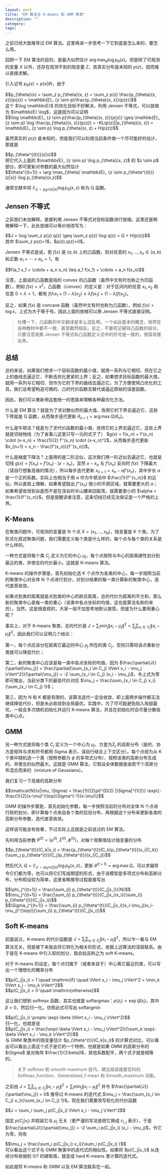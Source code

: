 ```yaml
---
layout: post
title: "EM 算法与 K-means 和 GMM 聚类"
description: ""
category:
tags:
---
```


之前已经大致推导过 EM 算法。这里再进一步思考一下它到底是怎么来的，要怎么用。

回顾一下 EM 算法的目的，是最大似然估计 <span>$\arg \max_{\theta} \log p_{\theta}(x)$</span>。但是除了可观测的变量 <span>$X$</span> 以外，还存在观测不到的隐变量 <span>$Z$</span>，其真实分布是未知的 <span>$p(z)$</span>，因而难以直接求解。

引入记号 <span>$p_{\theta}(x) = p(x|\theta)$</span>，由于 
<div>$$p_{\theta}(x) = \sum_z p_{\theta}(x, z) = \sum_z p(z) \frac{p_{\theta}(x, z)}{p(z)} = \mathbb{E}_ {z \sim p}\frac{p_{\theta}(x, z)}{p(z)}$$</div>
这个 <span>$\log \mathbb{E}$</span> 的优化目标不好解决，利用 Jensen 不等式，可以放缩为 <span>$\mathbb{E} \log$</span>，这是因为可以证明
<div>$$\log \mathbb{E}_ {z \sim p}\frac{p_{\theta}(x, z)}{p(z)} \geq 
\mathbb{E}_ {z \sim p} \log \frac{p_{\theta}(x, z)}{p(z)} = 
-KL(p(z)||p_{\theta}(x, z)) = 
\mathbb{E}_ {z \sim p} \log p_{\theta}(x, z) + H(p(z))$$</div>

虽然真实的 <span>$p(z)$</span> 是未知的，但是我们可以利用当前条件做一个尽可能好的估计，那就是
<div>$$p_{\theta^{(t)}}(z|x)$$</div>
把它代入上面的 <span>$\mathbb{E}_ {z \sim p} \log p_{\theta}(x, z)$</span> 的 <span>$z \sim p$</span> 部分，即可更新对参数的最大似然估计 
<div>$$\theta^{(t+1)} = \arg \max_{\theta} \mathbb{E}_ {z \sim p_{\theta^{(t)}}(z|x)} \log p_{\theta}(x,z)$$</div>

通常文献中将 <span>$\mathbb{E}_ {z \sim p_{\theta^{(t)}}(z|x)} \log p_{\theta}(x,z)$</span> 称为 Q 函数。

## Jensen 不等式

之前我们未加解释，直接利用 Jensen 不等式对目标函数进行放缩。这里还是稍微解释一下，此处放缩可以等价地改写为：
<div>$$J = \log \sum_z p(z) q(z) \geq \sum_z p(z) \log q(z) = Q + H(p(z))$$</div>
其中 <span>$\sum_z p(z)=1$</span>，<span>$p(z),q(z)>0$</span>。

Jensen 不等式是说，若 <span>$f(x)$</span> 是 <span>$(a,b)$</span> 上的凸函数，则对任意的 <span>$x_1,\ldots,x_n \in (a,b)$</span> 和正数 <span>$a_1 + \cdots + a_n = 1$</span>，有 
<div>$$f(a_1 x_1 + \cdots + a_n x_n) \leq a_1 f(x_1) + \cdots + a_n f(x_n)$$</div>

注意，上面说的凸函数是指的 convex 的凸函数（虽然中文有时也称之为凹函数），例如 <span>$f(x) = x^2$</span>。凸函数（convex）的定义是：对于区间内的任意 <span>$x_1, x_2$</span> 和任意 <span>$0 < \lambda < 1$</span>，都有 <span>$f(\lambda x_1 + (1-\lambda)x_2) \leq \lambda f(x_1) + (1-\lambda) f(x_2)$</span>。

反之，如果 <span>$f(x)$</span> 是 concave 函数（虽然中文有时也称为凸函数），例如 <span>$f(x) = \log x$</span>，上式为大于等于号。因此上面的放缩可以用 Jensen 不等式直接证明。

> 吐槽一下，凸函数的中文翻译是多么混乱啊。一个如此基本的概念，居然在各种教材中都不一致，甚至截然相反。总之，不要死记硬背凸函数的结论。只要注意观察 Jensen 不等式和凸函数定义式中的符号是一致的，很容易推出来。

## 总结

总的来说，如果我们想求一个目标函数的最小值，就用一系列与它相切、但在它之上的曲线去逼近它，不断去优化更紧的上界；反之，如果想求目标函数的最大值，就用一系列与它相切、但作为它的下界的曲线去逼近它。为了方便使用凸优化的工具，我们总希望构造可微的、凸的代价函数去替代或逼近原始的误差函数。

因此，我们可以重新用这套统一的思路来理解各种最优化方法。

什么是 EM 算法？就是为了求对数似然的最大值，改用它的下界去逼近它，这些下界就是 Q 函数，从而每步迭代更新 <span>$\theta_{n+1} = \arg \max Q(\theta_n)$</span>。

什么是牛顿法？就是为了求代价函数的最小值，改用它的上界去逼近它，这些上界就是切抛物线（为了省事儿这里只写一元的式子了） <span>$g(x) = f(x_n) + f'(x_n) \cdot (x-x_n) + \frac{1}{2} f''(x_n) \cdot (x-x_n)^2$</span>，从而每步迭代更新 <span>$x_{n+1} = x_n - \frac{f'(x_n)}{f''(x_n)}$</span>。

什么是梯度下降法？上面用的是二阶近似，这次我们用一阶近似去逼近它，也就是切线 <span>$g(x) = f(x_n) + f'(x_n) \cdot (x-x_n)$</span>，显然 <span>$x - x_n$</span> 与 <span>$f'(x_n)$</span> 反向时 <span>$f(x)$</span> 下降最大（请自行想象高维的情况），所以每步迭代更新 <span>$x_{n+1} = x_n - \alpha f'(x_n)$</span>，其中步长 <span>$\alpha$</span> 是一个正的系数。实际上也相当于用 <span>$\alpha$</span> 作为牛顿法中 <span>$\frac{1}{f''(x_n)}$</span> 的近似，所以直观上理解，如果希望跳出 <span>$f''(x_n)$</span> 很小的平原区域，就需要更大的 <span>$\alpha$</span>；如果希望收敛到谷底而不是在深谷的半山腰来回振荡，就需要更小的 <span>$\alpha < \frac{1}{f''(x_n)}$</span>。但是提醒读者注意，这条切线已经无法保证是一个严格的上界。

## K-Means

在聚类问题中，可观测的变量是 N 个点 <span>$X = (x_1, \ldots, x_N)$</span>，隐变量是 K 个类。为了形式化叙述聚类问题，我们需要定义每个类是什么样的，每个点与每个类的关系是什么样的。

一种方式是将每个类 <span>$C_j$</span> 定义为它的中心 <span>$\mu_j$</span>，每个点按照与中心的距离硬性划分到最近的类，并使总的代价最小。这就是 K-means 算法。

K-means 的操作步骤是，首先初始化选 K 个点作为各类的中心，每一步按照当前的聚类中心对全体 N 个点进行划分，对划分结果的每一类计算新的聚类中心，迭代直至收敛。

如果点到类的距离就是点到类的中心的欧氏距离，总的代价为距离的平方和，那么新的聚类中心是每一类的重心（该类中各点坐标的均值，这也是算法名称的来历）。当然，这是很直观的，大家一般不加思考地默认接受。但是为什么要用重心呢？

事实上，对于 K-means 聚类，总的代价是 <span>$J = \sum_i \min_j \lVert x_i - \mu_j \rVert^2 = \sum_j \sum_{x_i \in C_j} \lVert x_i - \mu_j \rVert^2$</span>。因此我们可以证明几个结论：

第一，每个点应该分在距离它最近的中心 <span>$\mu_j$</span> 所在的类 <span>$C_j$</span>，否则只需将该点重新分类就可以降低代价；

第二，新的聚类中心应该是每一类中各点坐标的均值，因为
<span>$\frac{\partial{J}}{\partial{\mu_j}} = \frac{\partial{\sum_{x_i \in C_j} \lVert x_i - \mu_j \rVert^2}}{\partial{\mu_j}} = -2 \sum_{x_i \in C_j} (x_i - \mu_j)$</span>，令上式为零即可推出，当前分类下的最低代价对应 <span>$\mu_j = \frac{\sum_{x_i \in C_j} x_i}{\sum_{x_i \in C_j} 1}$</span>；

第三，因为 N 和 K 都是有限的，该算法迭代一定会收敛，即上面两步操作都无法继续降低代价，但是未必收敛到全局最优。实践中，为了尽可能避免陷入局部最优，一般会多次随机初始化并运行 K-means 算法，并且在初始化时会尽量分散各类中心点。

## GMM

另一种方式是将每个类 <span>$C_j$</span> 定义为一个中心为 <span>$\mu_j$</span>、方差为<span>$\Sigma_j$</span> 的高斯分布（是的，协方差矩阵与求和符号都用 Sigma 表示，请自行结合上下文区分）。每个点视为从 K 个类中随机选一个类（按照参数为 <span>$\phi$</span> 的多项式分布）、按照该类的高斯分布生成的，并使总的似然最大。这就是 GMM 算法，它假设全体数据是由若干个高斯分布混合而来的（mixture of Gaussians）。

我们复习一下高维的高斯分布 
<div>$$\mathcal{N}(x|\mu, \Sigma) = \frac{1}{(2\pi)^{D/2} |\Sigma|^{1/2}} \exp\{-\frac{1}{2}(x-\mu)^{\top}\Sigma^{-1}(x-\mu)\}$$</div>

GMM 的操作步骤是，首先初始化参数，每一步按照当前的分布对全体 N 个点进行软的划分，即计算每个点来自各个类的后验分布，再根据这个分布来更新各类的高斯分布参数，迭代直至收敛。

这样说可能会有些晕，不过实际上这就是之前说过的 EM 算法。

先利用当前参数 <span>$\theta^{(t)} = (\mu^{(t)}, \Sigma^{(t)}, \phi^{(t)})$</span>，对每个观察值估计隐变量的分布
<div>$$p_{\theta^{t}}(C_k|x_i) = \frac{p_{\theta^{t}}(C_k)p_{\theta^{t}}(x_i|C_k)}{\sum_j p_{\theta^{t}}(C_j)p_{\theta^{t}}(x_i|C_j)}$$</div>

然后代入 <span>$Q = \mathbb{E}_ {z \sim p_{\theta^{(t)}}(z|x)} \log p_{\theta}(x,z)$</span>，更新 <span>$\theta^{(t+1)} = \arg \max Q$</span>。可以求偏导令它们都为零，也可以将它们写成期望的形式，由于该模型是多项式分布和高斯分布，分布假设较为简单，这里省略推导过程直接写出
<div>$$\phi_j^{(t+1)} = \frac{\sum_{i} p_{\theta^{t}}(C_j|x_i)}{N}$$</div>
<div>$$\mu_j^{(t+1)} = \frac{\sum_{i} p_{\theta^{t}}(C_j|x_i)x_i}{\sum_{i} p_{\theta^{t}}(C_j|x_i)}$$</div>
<div>$$\Sigma_j^{(t+1)} = \frac{\sum_{i} p_{\theta^{t}}(C_j|x_i)(x_i-\mu_j)(x_i-\mu_j)^{\top}}{\sum_{i} p_{\theta^{t}}(C_j|x_i)}$$</div>

## Soft K-means

前面说过，K-means 的代价函数是 <span>$J = \sum_j \sum_{x_i \in C_j} \lVert x_i - \mu_j \rVert^2$</span>，所以乍一看与 EM 算法无关。但是接下来我会将它转化为相关的形式，发掘上述算法的深层联系。由于是在 K-means 中引入软的划分，我会姑且称之为 soft K-means。

对于 K-means 的设定，每个点归属于（或者来自于）中心离它最近的类，可以写出一个理想化的概率分布 
<div>$$p(C_j|x_i) = 1 \quad \mathrm{if} \quad \lVert x_i - \mu_j \rVert^2 = \min_k \lVert x_i - \mu_k \rVert^2$$</div>
<div>$$p(C_j|x_i) = 0 \quad \mathrm{otherwise}$$</div>

这让我们想到 softmax 函数，其实也就是 softargmax：<span>$p(z_i) \propto \exp(\beta z_i)$</span>，其中 <span>$\beta > 0$</span>，然后归一化。仿照此式可写出 softargmin
<div>$$p(C_j|x_i) \propto \exp(-\beta \lVert x_i - \mu_j \rVert^2)$$</div>
归一化，也就是说
<div>$$p(C_j|x_i) = \frac{\exp(-\beta \lVert x_i - \mu_j \rVert^2)}{\sum_k \exp(-\beta \lVert x_i - \mu_k \rVert^2)}$$</div>
与 GMM 聚类中的隐变量估计 <span>$p_{\theta^{t}}(C_k|x_i)$</span> 的计算式对比，可以看出可以看出上面这个式子是它的一个特例，也就是如果 GMM 的高斯分布的 <span>$\Sigma$</span> 是对角阵 <span>$\frac{1}{2\beta}I$</span>，其他系数配平，两个式子就是相等的。

> 关于 softmax 和 smooth maximum 技巧，建议阅读维基百科的 Softmax_function、Generalized_f-mean 和 Smooth_maximum 词条。

之前由 <span>$J = \sum_j \sum_{x_i \in C_j} \lVert x_i - \mu_j \rVert^2
= \sum_i \min_j \lVert x_i - \mu_j \rVert^2$</span> 并令 <span>$\frac{\partial{J}}{\partial{\mu_j}} = 0$</span> 推导过 K-means 的迭代式 <span>$\mu_j = \frac{\sum_{x_i \in C_j} x_i}{\sum_{x_i \in C_j} 1}$</span>。现在我们需要改写软化的代价函数
<div>$$J = \sum_i \sum_j p(C_j|x_i) \lVert x_i - \mu_j \rVert^2$$</div>

固定 <span>$p(C_j|x_i)$</span> 并假装它与 <span>$\mu_j$</span> 无关（更严谨的写法是把它换成 <span>$c_{i,j}$</span> 表示），于是 <span>$\frac{\partial{J}}{\partial{\mu_j}} = -2 \sum_i p(C_j|x_i) (x_i - \mu_j)$</span>，令它为零，则有
<div>$$\mu_j = \frac{\sum_i p(C_j|x_i) x_i}{\sum_i p(C_j|x_i) }$$</div>
可以看出这个式子与 GMM 聚类中的迭代式的相似性。如果将 <span>$p(C_j|x_i)$</span> 从连续分布收缩到 0/1 的硬取值，就变成 hard K-means 里计算的迭代式。

如此就将 K-means 和 GMM 以及 EM 算法联系在一起。


